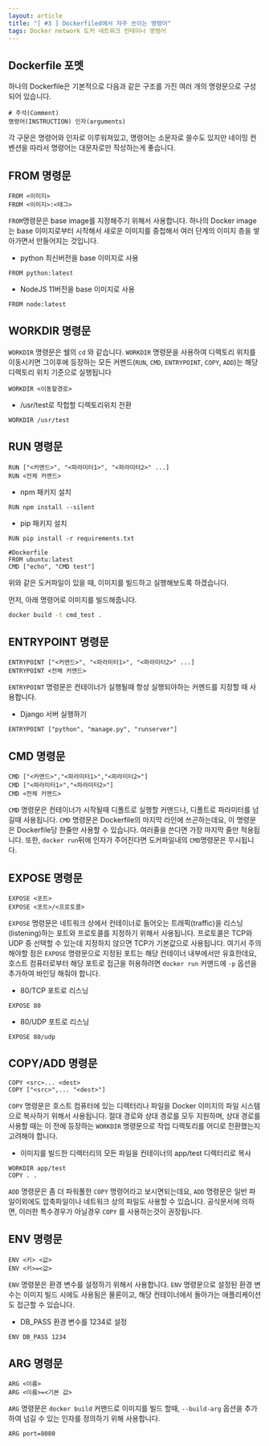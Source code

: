 ```yaml
---
layout: article
title: "[ #3 ] Dockerfiled에서 자주 쓰이는 명령어"
tags: Docker network 도커 네트워크 컨테이너 명령어 
---
```


## Dockerfile 포멧

하나의 Dockerfile은 기본적으로 다음과 같은 구조를 가진 여러 개의 명령문으로 구성되어 있습니다.

~~~docker
# 주석(Comment)
명령어(INSTRUCTION) 인자(arguments)
~~~

각 구문은 명령어와 인자로 이루워져있고, 명령어는 소문자로 쓸수도 있지만 네이밍 컨벤션을 따라서 명령어는 대문자로만 작성하는게 좋습니다. 

## FROM 명령문

~~~docker
FROM <이미지>
FROM <이미지>:<태그>
~~~

<code>FROM</code>명령문은 base image를 지정해주기 위해서 사용합니다. 하나의 Docker image는 base 이미지로부터 시작해서 새로운 이미지를 중첩해서 여러 단계의 이미지 층을 쌓아가면서 만들어지는 것입니다.

+ python 최신버전을 base 이미지로 사용

~~~docker
FROM python:latest
~~~


+ NodeJS 11버전을 base 이미지로 사용

~~~docker
FROM node:latest
~~~

## WORKDIR 명령문
<code>WORKDIR</code> 명령문은 쉘의 <code>cd</code> 와 같습니다.
<code>WORKDIR</code> 명령문을 사용하여 디렉토리 위치를 이동시키면 그이후에 등장하는 모든 커멘드(<code>RUN</code>, <code>CMD</code>, <code>ENTRYPOINT</code>, <code>COPY</code>, <code>ADD</code>)는 해당 디렉토리 위치 기준으로 실행됩니다


~~~docker
WORKDIR <이동할경로>
~~~

+ /usr/test로 작헙할 디렉토리위치 전환

~~~docker
WORKDIR /usr/test
~~~

## RUN 명령문

~~~docker
RUN ["<커맨드>", "<파라미터1>", "<파라미터2>" ...]
RUN <전체 커맨드>
~~~

+ npm 패키지 설치

~~~docker
RUN npm install --silent
~~~


+ pip 패키지 설치

~~~docker
RUN pip install -r requirements.txt
~~~


~~~docker
#Dockerfile
FROM ubuntu:latest
CMD ["echo", "CMD test"]
~~~
위와 같은 도커파일이 있을 때, 이미지를 빌드하고 실행해보도록 하겠습니다.

먼저, 아래 명령어로 이미지를 빌드해줍니다.
~~~sh
docker build -t cmd_test .
~~~


## ENTRYPOINT 명령문


~~~docker
ENTRYPOINT ["<커맨드>", "<파라미터1>", "<파라미터2>" ...]
ENTRYPOINT <전체 커맨드>
~~~
<code>ENTRYPOINT</code> 명령문은 컨테이너가 실행될때 항상 실행되야하는 커멘드를 지정할 때 사용합니다.


+ Django 서버 실행하기

~~~docker
ENTRYPOINT ["python", "manage.py", "runserver"]
~~~

## CMD 명령문

~~~docker
CMD ["<커맨드>","<파라미터1>","<파라미터2>"]
CMD ["<파라미터1>","<파라미터2>"]
CMD <전체 커맨드>
~~~

<code>CMD</code> 명령문은 컨테이너가 시작될때 디폴트로 실행할 커맨드나, 디폴트로 파라미터를 넘길때 사용됩니다.
<code>CMD</code> 명령문은 Dockerfile의 마지막 라인에 쓰곤하는데요, 이 명령문은 Dockerfile당 한줄만 사용할 수 있습니다. 여러줄을 쓴다면
가장 마지막 줄만 적용됩니다. 또한, <code>docker run</code>뒤에 인자가 주어진다면 도커파일내의 <code>CMD</code>명령문은 무시됩니다.


## EXPOSE 명령문

~~~docker
EXPOSE <포트>
EXPOSE <포트>/<프로토콜>
~~~

<code>EXPOSE</code>  명령문은 네트워크 상에서 컨테이너로 들어오는 트래픽(traffic)을 리스닝(listening)하는 포트와 프로토콜를 지정하기 위해서 사용됩니다. 프로토콜은 TCP와 UDP 중 선택할 수 있는데 지정하지 않으면 TCP가 기본값으로 사용됩니다.
여기서 주의해야할 점은 <code>EXPOSE</code> 명령문으로 지정된 포트는 해당 컨테이너 내부에서만 유효한데요, 호스트 컴퓨터로부터 
해당 포트로 접근을 허용하려면 <code>docker run</code> 커맨드에 <code>-p</code> 옵션을 추가하여 바인딩 해줘야 합니다.

+ 80/TCP 포트로 리스닝

~~~docker
EXPOSE 80
~~~

+ 80/UDP 포트로 리스닝

~~~docker
EXPOSE 80/udp
~~~

## COPY/ADD 명령문

~~~docker
COPY <src>... <dest>
COPY ["<src>",... "<dest>"]
~~~
<code>COPY</code> 명령문은 호스트 컴퓨터에 있는 디렉터리나 파일을 Docker 이미지의 파일 시스템으로 복사하기 위해서 사용됩니다. 절대 경로와 상대 경로를 모두 지원하며, 상대 경로를 사용할 때는 이 전에 등장하는 
<code>WORKDIR</code> 명령문으로 작업 디렉토리를 어디로 전환했는지 고려해야 합니다.

+ 이미지를 빌드한 디렉터리의 모든 파일을 컨테이너의 app/test 디렉터리로 복사

~~~docker
WORKDIR app/test
COPY . .
~~~
<code>ADD</code> 명령문은 좀 더 파워풀한 <code>COPY</code> 명령어라고 보시면되는데요, <code>ADD</code> 명령문은
일반 파일이외에도 압축파일이나 네트워크 상의 파일도 사용할 수 있습니다. 공식문서에 의하면, 이러한 특수경우가 아닐경우 <code>COPY</code> 를 사용하는것이
권장됩니다.

## ENV 명령문


~~~docker
ENV <키> <값>
ENV <키>=<값>
~~~

<code>ENV</code> 명령문은 환경 변수를 설정하기 위해서 사용합니다.
<code>ENV</code> 명령문으로 설정된 환경 변수는 이미지 빌드 시에도 사용됨은 물론이고, 해당 컨테이너에서 돌아가는 애플리케이션도 접근할 수 있습니다.

+ DB_PASS 환경 변수를 1234로 설정


~~~docker
ENV DB_PASS 1234
~~~

## ARG 명령문

~~~docker
ARG <이름>
ARG <이름>=<기본 값>
~~~

<code>ARG</code> 명령문은 <code>docker build</code> 커맨드로 이미지를 빌드 할때, <code>--build-arg</code> 옵션을 추가하여 넘길 수 있는 인자를 정의하기 위해 사용합니다.

~~~docker
ARG port=8080
~~~